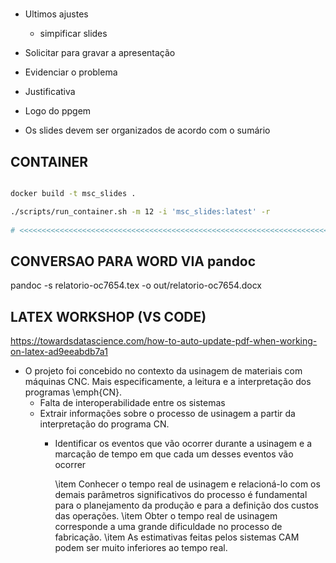 #

- Ultimos ajustes
  - simpificar slides


- Solicitar para gravar a apresentação


- Evidenciar o problema
- Justificativa
- Logo do ppgem

- Os slides devem ser organizados de acordo com o sumário
  
## CONTAINER

```bash

docker build -t msc_slides .

./scripts/run_container.sh -m 12 -i 'msc_slides:latest' -r
  
# <<<<<<<<<<<<<<<<<<<<<<<<<<<<<<<<<<<<<<<<<<<<<<<<<<<<<<<<<<<<<<<<<<<<<<<<<<<<<<<<<<<<<<

```

## CONVERSAO PARA WORD VIA pandoc

pandoc -s relatorio-oc7654.tex -o out/relatorio-oc7654.docx

## LATEX WORKSHOP (VS CODE)

https://towardsdatascience.com/how-to-auto-update-pdf-when-working-on-latex-ad9eeabdb7a1

- O projeto foi concebido no contexto da usinagem 
de materiais com máquinas CNC. Mais especificamente,
a leitura e a interpretação dos programas \emph{CN}.
  - Falta de interoperabilidade entre os sistemas
  - Extrair informações sobre o processo de usinagem a partir da interpretação do programa CN.
    - Identificar os eventos que vão ocorrer durante a usinagem e a marcação de tempo em que cada um desses eventos vão ocorrer 


        \item Conhecer o tempo real de usinagem e relacioná-lo com os demais 
          parâmetros significativos do processo é fundamental para o 
          planejamento da produção e para a definição dos custos das 
          operações.
    \item Obter o tempo real de usinagem corresponde a uma grande 
          dificuldade no processo de fabricação.
    \item As estimativas feitas pelos sistemas CAM podem ser muito 
          inferiores ao tempo real.